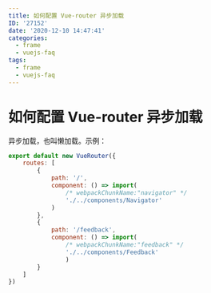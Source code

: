 ```yaml
---
title: 如何配置 Vue-router 异步加载
ID: '27152'
date: '2020-12-10 14:47:41'
categories:
  - frame
  - vuejs-faq
tags:
  - frame
  - vuejs-faq
---
```


# 如何配置 Vue-router 异步加载

异步加载，也叫懒加载。示例：

``` js 
export default new VueRouter({
    routes: [
        {
            path: '/',
            component: () => import(
                /* webpackChunkName:"navigator" */
                './../components/Navigator'
            )
        },
        {
            path: '/feedback',
            component: () => import(
                /* webpackChunkName:"feedback" */
                './../components/Feedback'
                )
        }
    ]
})
```
 
 
 
 
 
 
 
 
 
 
 
 
 
 
 
 
 
 
 
 
 
 
 
 
